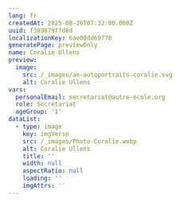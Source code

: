 ```yaml
---
lang: fr
createdAt: 2025-08-26T07:32:00.000Z
uuid: f389879ffd8d
localizationKey: 6ae00dd69770
generatePage: previewOnly
name: Coralie Ullens
preview:
  image:
    src: /_images/ae-autoportraits-coralie.svg
    alt: Coralie Ullens
vars:
  personalEmail: secretariat@autre-ecole.org
  role: Secrétariat
  ageGroup: '1'
dataList:
  - type: image
    key: imgVerso
    src: /_images/Photo-Coralie.webp
    alt: Coralie Ullens
    title: ''
    width: null
    aspectRatio: null
    loading: ''
    imgAttrs: ''
---
```


